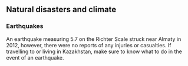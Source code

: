 ## Natural disasters and climate

### **Earthquakes**

An earthquake measuring 5.7 on the Richter Scale struck near Almaty in 2012, however, there were no reports of any injuries or casualties. If travelling to or living in Kazakhstan, make sure to know what to do in the event of an earthquake.